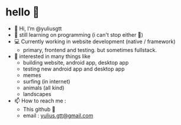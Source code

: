 # hello 👋

- 👋 Hi, I’m @yuliusgtt
- 🌱 still learning on programming (i can't stop either 🥲) 
- 💻 Currently working in website development (native / framework)
     - primary, frontend and testing. but sometimes fullstack.
- 👀 interested in many things like
     - building website, android app, desktop app
     - testing new android app and desktop app
     - memes
     - surfing (in internet)
     - animals (all kind)
     - landscapes
- 📫 How to reach me : 
     - This github 🤷
     - email : yulius.gtt@gmail.com
    

<!---
yuliusgtt/yuliusgtt is a ✨ special ✨ repository because its `README.md` (this file) appears on your GitHub profile.
You can click the Preview link to take a look at your changes.
--->
